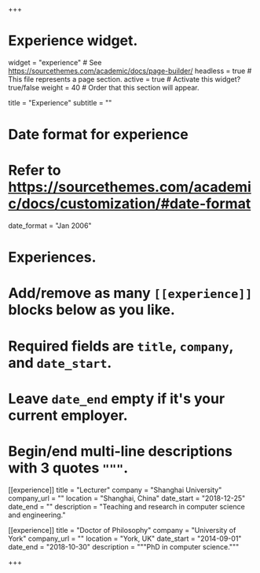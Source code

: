 +++
# Experience widget.
widget = "experience"  # See https://sourcethemes.com/academic/docs/page-builder/
headless = true  # This file represents a page section.
active = true  # Activate this widget? true/false
weight = 40  # Order that this section will appear.

title = "Experience"
subtitle = ""

# Date format for experience
#   Refer to https://sourcethemes.com/academic/docs/customization/#date-format
date_format = "Jan 2006"

# Experiences.
#   Add/remove as many `[[experience]]` blocks below as you like.
#   Required fields are `title`, `company`, and `date_start`.
#   Leave `date_end` empty if it's your current employer.
#   Begin/end multi-line descriptions with 3 quotes `"""`.
[[experience]]
  title = "Lecturer"
  company = "Shanghai University"
  company_url = ""
  location = "Shanghai, China"
  date_start = "2018-12-25"
  date_end = ""
  description = "Teaching and research in computer science and engineering."


[[experience]]
  title = "Doctor of Philosophy"
  company = "University of York"
  company_url = ""
  location = "York, UK"
  date_start = "2014-09-01"
  date_end = "2018-10-30"
  description = """PhD in computer science."""

+++
